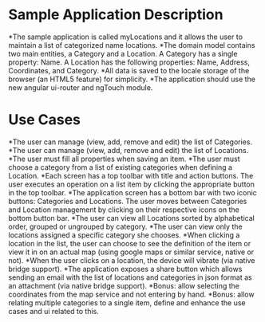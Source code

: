 # Sample Application Description #
*The sample application is called myLocations and it allows the user to maintain a list of categorized name locations.
*The domain model contains two main entities, a Category and a Location. A Category has a single property: Name. A Location has the following properties: Name, Address, Coordinates, and Category.
*All data is saved to the locale storage of the browser (an HTML5 feature) for simplicity.
*The application should use the new angular ui-router and ngTouch module.

# Use Cases #
*The user can manage (view, add, remove and edit) the list of Categories.
*The user can manage (view, add, remove and edit) the list of Locations.
*The user must fill all properties when saving an item.
*The user must choose a category from a list of existing categories when defining a Location.
*Each screen has a top toolbar with title and action buttons. The user executes an operation on a list item by clicking the appropriate button in the top toolbar.
*The application screen has a bottom bar with two iconic buttons: Categories and Locations. The user moves between Categories and Location management by clicking on their respective icons on the bottom button bar.
*The user can view all Locations sorted by alphabetical order, grouped or ungrouped by category.
*The user can view only the locations assigned a specific category she chooses.
*When clicking a location in the list, the user can choose to see the definition of the item or view it in on an actual map (using google maps or similar service, native or not).
*When the user clicks on a location, the device will vibrate (via native bridge support).
*The application exposes a share button which allows sending an email with the list of locations and categories in json format as an attachment (via native bridge support).
*Bonus:  allow selecting the coordinates from the map service and not entering by hand.
*Bonus: allow relating multiple categories to a single item, define and enhance the use cases and ui related to this.
